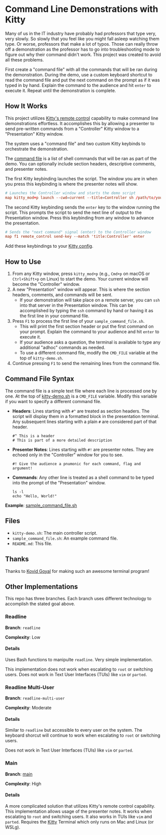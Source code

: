 # Command Line Demonstrations with Kitty

Many of us in the IT industry have probably had professors that type very, very slowly. So slowly that you feel like you might fall asleep watching them type. Or worse, professors that make a lot of typos. Those can really throw off a demonstration as the professor has to go into troubleshooting mode to figure out why their command didn't work. This project was created to avoid all these problems.

First create a "command file" with all the commands that will be ran during the demonstration. During the demo, use a custom keyboard shortcut to read the command file and put the next command on the prompt as if it was typed in by hand. Explain the command to the audience and hit `enter` to execute it. Repeat until the demonstration is complete.

## How It Works

This project utilizes [Kitty's remote control](https://sw.kovidgoyal.net/kitty/overview/#remote-control) capability to make command line demonstrations effortless. It accomplishes this by allowing a presenter to send pre-written commands from a "Controller" Kitty window to a "Presentation" Kitty window.

The system uses a "command file" and two custom Kitty keybinds to orchestrate the demonstration.

The [command file](#command-file-syntax) is a list of shell commands that will be ran as part of the demo. You can optionally include section headers, descriptive comments, and presenter notes.

The first Kitty keybinding launches the script. The window you are in when you press this keybinding is where the presenter notes will show.

```~/.config/kitty/kitty.conf
# Launches the Controller window and starts the demo script
map kitty_mod+p launch --cwd=current --title=Controller sh /path/to/your/kitty-demo/kitty-demo.sh
```

The second Kitty keybinding sends the `enter` key to the window running the script. This prompts the script to send the next line of output to the Presentation window. Press this keybinding from any window to advance the presentation.

```~/.config/kitty/kitty.conf
# Sends the "next command" signal (enter) to the Controller window
map f1 remote_control send-key --match 'title:Controller' enter
```

Add these keybindings to your [Kitty config](https://sw.kovidgoyal.net/kitty/conf/).

## How to Use

1.  From any Kitty window, press `kitty_mod+p` (e.g., `Cmd+p` on macOS or `Ctrl+Shift+p` on Linux) to start the demo. Your current window will become the "Controller" window.
2.  A new "Presentation" window will appear. This is where the section headers, comments, and commands will be sent.
    - If your demonstration will take place on a remote server, you can `ssh` into that server in the Presentation window. This can be accomplished by typing the `ssh` command by hand or having it as the first line in your command file.
3.  Press `F1` to process the first line of your `sample_command_file.sh`.
    - This will print the first section header or put the first command on your prompt. Explain the command to your audience and hit `enter` to execute it.
    - If your audience asks a question, the terminal is available to type any additional "adhoc" commands as needed.
    - To use a different command file, modify the `CMD_FILE` variable at the top of `kitty-demo.sh`.
4.  Continue pressing `F1` to send the remaining lines from the command file.

## Command File Syntax
The command file is a simple text file where each line is processed one by one. At the top of [kitty-demo.sh](./kitty-demo.sh) is a `CMD_FILE` variable. Modify this variable if you want to specify a different command file.

*   **Headers**: Lines starting with `#^` are treated as section headers. The script will display them in a formatted block in the presentation terminal. Any subsequent lines starting with a plain `#` are considered part of that header.
    ```
    #^ This is a header
    # This is part of a more detailed description
    ```
*   **Presenter Notes**: Lines starting with `#!` are presenter notes. They are echoed only in the "Controller" window for you to see.
    ```
    #! Give the audience a pnumonic for each command, flag and argument!
    ```
*   **Commands**: Any other line is treated as a shell command to be typed into the prompt of the "Presentation" window.
    ```
    ls -l
    echo "Hello, World!"
    ```

**Example**: [sample_command_file.sh](./sample_command_file.sh)

## Files

*   `kitty-demo.sh`: The main controller script.
*   `sample_command_file.sh`: An example command file.
*   `README.md`: This file.

## Thanks

Thanks to [Kovid Goyal](https://sw.kovidgoyal.net/kitty/support/) for making such an awesome terminal program!

## Other Implementations

This repo has three branches. Each branch uses different technology to accomplish the stated goal above.

### Readline

**Branch**: `readline`

**Complexity**: Low

#### Details

Uses Bash functions to manipulte `readline`. Very simple implementation.

This implementation does not work when escalating to `root` or switching users. Does not work in Text User Interfaces (TUIs) like `vim` or `parted`.

### Readline Multi-User

**Branch**: `readline-multi-user`

**Complexity**: Moderate

#### Details

Similar to `readline` but accessible to every user on the system. The keyboard shorcut will continue to work when escalating to `root` or switching users.

Does not work in Text User Interfaces (TUIs) like `vim` or `parted`.

### Main

**Branch**: [main](https://github.com/seantwie03/cli_demos)

**Complexity**: High

#### Details

A more complicated solution that utilizes Kitty's remote control capability. This implementation allows usage of the presenter notes. It works when escalating to `root` and switching users. It also works in TUIs like `vim` and `parted`. Requires the [Kitty](https://sw.kovidgoyal.net/kitty/) Terminal which only runs on Mac and Linux (or WSLg).

